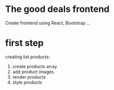 # The good deals frontend

Create frontend using React, Bootstrap ...

# first step

creating list products:

1. create products array
2. add product images
3. render products
4. style products

